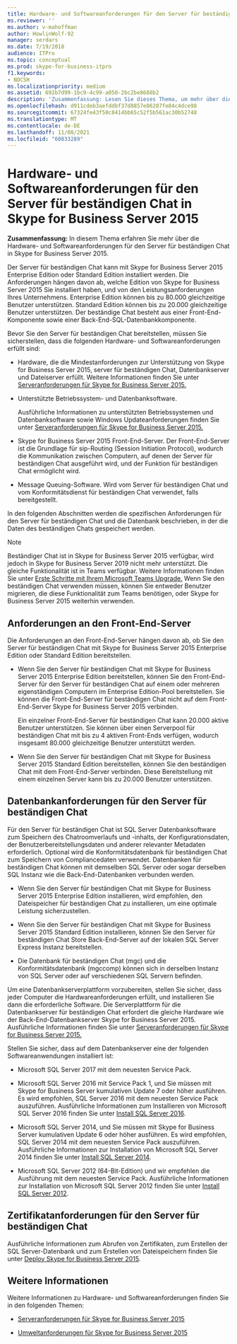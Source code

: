 ```yaml
---
title: Hardware- und Softwareanforderungen für den Server für beständigen Chat in Skype for Business Server 2015
ms.reviewer: ''
ms.author: v-mahoffman
author: HowlinWolf-92
manager: serdars
ms.date: 7/19/2018
audience: ITPro
ms.topic: conceptual
ms.prod: skype-for-business-itpro
f1.keywords:
- NOCSH
ms.localizationpriority: medium
ms.assetid: 692b7d99-1bc9-4c99-a050-2bc2be8688b2
description: 'Zusammenfassung: Lesen Sie dieses Thema, um mehr über die Hardware- und Softwareanforderungen für den Server für beständigen Chat in Skype for Business Server 2015 zu erfahren.'
ms.openlocfilehash: d911cdeb3aefddbf37d8857e86207fe84c4dce98
ms.sourcegitcommit: 67324fe43f50c8414bb65c52f5b561ac30b52748
ms.translationtype: MT
ms.contentlocale: de-DE
ms.lasthandoff: 11/08/2021
ms.locfileid: "60833289"
---
```

# <a name="hardware-and-software-requirements-for-persistent-chat-server-in-skype-for-business-server-2015"></a>Hardware- und Softwareanforderungen für den Server für beständigen Chat in Skype for Business Server 2015
 
**Zusammenfassung:** In diesem Thema erfahren Sie mehr über die Hardware- und Softwareanforderungen für den Server für beständigen Chat in Skype for Business Server 2015.
  
Der Server für beständigen Chat kann mit Skype for Business Server 2015 Enterprise Edition oder Standard Edition installiert werden. Die Anforderungen hängen davon ab, welche Edition von Skype for Business Server 2015 Sie installiert haben, und von den Leistungsanforderungen Ihres Unternehmens. Enterprise Edition können bis zu 80.000 gleichzeitige Benutzer unterstützen. Standard Edition können bis zu 20.000 gleichzeitige Benutzer unterstützen. Der beständige Chat besteht aus einer Front-End-Komponente sowie einer Back-End-SQL-Datenbankkomponente.
  
Bevor Sie den Server für beständigen Chat bereitstellen, müssen Sie sicherstellen, dass die folgenden Hardware- und Softwareanforderungen erfüllt sind:
  
- Hardware, die die Mindestanforderungen zur Unterstützung von Skype for Business Server 2015, server für beständigen Chat, Datenbankserver und Dateiserver erfüllt. Weitere Informationen finden Sie unter [Serveranforderungen für Skype for Business Server 2015.](../../plan-your-deployment/requirements-for-your-environment/server-requirements.md)
    
- Unterstützte Betriebssystem- und Datenbanksoftware.
    
    Ausführliche Informationen zu unterstützten Betriebssystemen und Datenbanksoftware sowie Windows Updateanforderungen finden Sie unter [Serveranforderungen für Skype for Business Server 2015.](../../plan-your-deployment/requirements-for-your-environment/server-requirements.md)
    
- Skype for Business Server 2015 Front-End-Server. Der Front-End-Server ist die Grundlage für sip-Routing (Session Initiation Protocol), wodurch die Kommunikation zwischen Computern, auf denen der Server für beständigen Chat ausgeführt wird, und der Funktion für beständigen Chat ermöglicht wird. 
    
- Message Queuing-Software. Wird vom Server für beständigen Chat und vom Konformitätsdienst für beständigen Chat verwendet, falls bereitgestellt.
    
In den folgenden Abschnitten werden die spezifischen Anforderungen für den Server für beständigen Chat und die Datenbank beschrieben, in der die Daten des beständigen Chats gespeichert werden.

> [!NOTE] 
> Beständiger Chat ist in Skype for Business Server 2015 verfügbar, wird jedoch in Skype for Business Server 2019 nicht mehr unterstützt. Die gleiche Funktionalität ist in Teams verfügbar. Weitere Informationen finden Sie unter [Erste Schritte mit Ihrem Microsoft Teams Upgrade.](/microsoftteams/upgrade-start-here) Wenn Sie den beständigen Chat verwenden müssen, können Sie entweder Benutzer migrieren, die diese Funktionalität zum Teams benötigen, oder Skype for Business Server 2015 weiterhin verwenden. 
  
## <a name="front-end-server-requirements"></a>Anforderungen an den Front-End-Server

Die Anforderungen an den Front-End-Server hängen davon ab, ob Sie den Server für beständigen Chat mit Skype for Business Server 2015 Enterprise Edition oder Standard Edition bereitstellen.
  
- Wenn Sie den Server für beständigen Chat mit Skype for Business Server 2015 Enterprise Edition bereitstellen, können Sie den Front-End-Server für den Server für beständigen Chat auf einem oder mehreren eigenständigen Computern im Enterprise Edition-Pool bereitstellen. Sie können die Front-End-Server für beständigen Chat nicht auf dem Front-End-Server Skype for Business Server 2015 verbinden. 
    
    Ein einzelner Front-End-Server für beständigen Chat kann 20.000 aktive Benutzer unterstützen. Sie können über einen Serverpool für beständigen Chat mit bis zu 4 aktiven Front-Ends verfügen, wodurch insgesamt 80.000 gleichzeitige Benutzer unterstützt werden. 
    
- Wenn Sie den Server für beständigen Chat mit Skype for Business Server 2015 Standard Edition bereitstellen, können Sie den beständigen Chat mit dem Front-End-Server verbinden. Diese Bereitstellung mit einem einzelnen Server kann bis zu 20.000 Benutzer unterstützen. 
    
## <a name="persistent-chat-server-database-requirements"></a>Datenbankanforderungen für den Server für beständigen Chat

Für den Server für beständigen Chat ist SQL Server Datenbanksoftware zum Speichern des Chatroomverlaufs und -inhalts, der Konfigurationsdaten, der Benutzerbereitstellungsdaten und anderer relevanter Metadaten erforderlich. Optional wird die Konformitätsdatenbank für beständigen Chat zum Speichern von Compliancedaten verwendet. Datenbanken für beständigen Chat können mit demselben SQL Server oder sogar derselben SQL Instanz wie die Back-End-Datenbanken verbunden werden. 
  
- Wenn Sie den Server für beständigen Chat mit Skype for Business Server 2015 Enterprise Edition installieren, wird empfohlen, den Dateispeicher für beständigen Chat zu installieren, um eine optimale Leistung sicherzustellen.
    
- Wenn Sie den Server für beständigen Chat mit Skype for Business Server 2015 Standard Edition installieren, können Sie den Server für beständigen Chat Store Back-End-Server auf der lokalen SQL Server Express Instanz bereitstellen.
    
- Die Datenbank für beständigen Chat (mgc) und die Konformitätsdatenbank (mgccomp) können sich in derselben Instanz von SQL Server oder auf verschiedenen SQL Servern befinden.
    
Um eine Datenbankserverplattform vorzubereiten, stellen Sie sicher, dass jeder Computer die Hardwareanforderungen erfüllt, und installieren Sie dann die erforderliche Software. Die Serverplattform für die Datenbankserver für beständigen Chat erfordert die gleiche Hardware wie der Back-End-Datenbankserver Skype for Business Server 2015. Ausführliche Informationen finden Sie unter [Serveranforderungen für Skype for Business Server 2015.](../../plan-your-deployment/requirements-for-your-environment/server-requirements.md)
  
Stellen Sie sicher, dass auf dem Datenbankserver eine der folgenden Softwareanwendungen installiert ist:

- Microsoft SQL Server 2017 mit dem neuesten Service Pack.

- Microsoft SQL Server 2016 mit Service Pack 1, und Sie müssen mit Skype for Business Server kumulativen Update 7 oder höher ausführen. Es wird empfohlen, SQL Server 2016 mit dem neuesten Service Pack auszuführen. Ausführliche Informationen zum Installieren von Microsoft SQL Server 2016 finden Sie unter [Install SQL Server 2016](/sql/database-engine/install-windows/install-sql-server?view=sql-server-2016).

- Microsoft SQL Server 2014, und Sie müssen mit Skype for Business Server kumulativen Update 6 oder höher ausführen. Es wird empfohlen, SQL Server 2014 mit dem neuesten Service Pack auszuführen. Ausführliche Informationen zur Installation von Microsoft SQL Server 2014 finden Sie unter [Install SQL Server 2014](/sql/database-engine/install-windows/install-sql-server?view=sql-server-2014).

- Microsoft SQL Server 2012 (64-Bit-Edition) und wir empfehlen die Ausführung mit dem neuesten Service Pack. Ausführliche Informationen zur Installation von Microsoft SQL Server 2012 finden Sie unter [Install SQL Server 2012](/previous-versions/sql/sql-server-2012/bb500395(v=sql.110)).

## <a name="persistent-chat-server-certificate-requirements"></a>Zertifikatanforderungen für den Server für beständigen Chat

Ausführliche Informationen zum Abrufen von Zertifikaten, zum Erstellen der SQL Server-Datenbank und zum Erstellen von Dateispeichern finden Sie unter [Deploy Skype for Business Server 2015](../../deploy/deploy.md). 
  
## <a name="for-more-information"></a>Weitere Informationen

Weitere Informationen zu Hardware- und Softwareanforderungen finden Sie in den folgenden Themen:
  
- [Serveranforderungen für Skype for Business Server 2015](../../plan-your-deployment/requirements-for-your-environment/server-requirements.md)
    
- [Umweltanforderungen für Skype for Business Server 2015](../../plan-your-deployment/requirements-for-your-environment/environmental-requirements.md)
